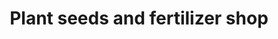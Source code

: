 ---
title: "Plant seeds and fertilizer shop"
url: /karachi/plant-seeds-and-fertilizer-shop/
shop: shop
---